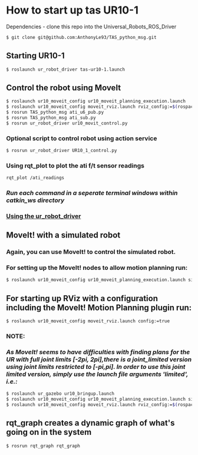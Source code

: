 # How to start up tas UR10-1
Dependencies - clone this repo into the Universal_Robots_ROS_Driver
```bash
$ git clone git@github.com:AnthonyLe93/TAS_python_msg.git
```
## __Starting UR10-1__
```bash
$ roslaunch ur_robot_driver tas-ur10-1.launch
```
## __Control the robot using MoveIt__
```bash
$ roslaunch ur10_moveit_config ur10_moveit_planning_execution.launch
$ roslaunch ur10_moveit_config moveit_rviz.launch rviz_config:=$(rospack find ur10_moveit_config)/launch/moveit.rviz               
$ rosrun TAS_python_msg ati_u6_pub.py
$ rosrun TAS_python_msg ati_sub.py
$ rosrun ur_robot_driver ur10_movit_control.py  
``` 
### __Optional script to control robot using action service__
```bash
$ rosrun ur_robot_driver UR10_1_control.py 
```
### __Using rqt_plot to plot the ati f/t sensor readings__
```bash
rqt_plot /ati_readings
```
### _Run each command in a seperate terminal windows within catkin_ws directory_
### [Using the ur_robot_driver](https://github.com/UniversalRobots/Universal_Robots_ROS_Driver/blob/master/ur_robot_driver/doc/usage_example.md)
## __MoveIt! with a simulated robot__
### Again, you can use MoveIt! to control the simulated robot.
### For setting up the MoveIt! nodes to allow motion planning run:
```bash
$ roslaunch ur10_moveit_config ur10_moveit_planning_execution.launch sim:=true
```
## For starting up RViz with a configuration including the MoveIt! Motion Planning plugin run:
```bash
$ roslaunch ur10_moveit_config moveit_rviz.launch config:=true
```
### NOTE:
### _As MoveIt! seems to have difficulties with finding plans for the UR with full joint limits [-2pi, 2pi],there is a joint_limited version using joint limits restricted to [-pi,pi]. In order to use this joint limited version, simply use the launch file arguments 'limited', i.e.:_
```bash
$ roslaunch ur_gazebo ur10_bringup.launch
$ roslaunch ur10_moveit_config ur10_moveit_planning_execution.launch sim:=true
$ roslaunch ur10_moveit_config moveit_rviz.launch rviz_config:=$(rospack find ur10_moveit_config)/launch/moveit.rviz
```
## rqt_graph creates a dynamic graph of what's going on in the system
```bash
$ rosrun rqt_graph rqt_graph
```
